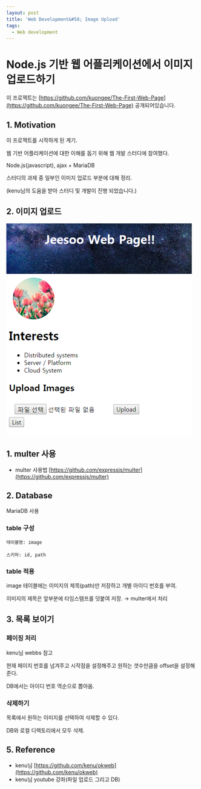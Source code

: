 ```yaml
---
layout: post
title: 'Web Development&#58; Image Upload'
tags:
  - Web development
---
```


# Node.js 기반 웹 어플리케이션에서 이미지 업로드하기

이 프로젝트는 [https://github.com/kuongee/The-First-Web-Page](https://github.com/kuongee/The-First-Web-Page) 공개되어있습니다.

## 1. Motivation

이 프로젝트를 시작하게 된 계기.

웹 기반 어플리케이션에 대한 이해를 돕기 위해 웹 개발 스터디에 참여했다.

Node.js\(javascript\), ajax + MariaDB

스터디의 과제 중 일부인 이미지 업로드 부분에 대해 정리.

\(kenu님의 도움을 받아 스터디 및 개발이 진행 되었습니다.\)

## 2. 이미지 업로드

![&#xCCAB; &#xD398;&#xC774;&#xC9C0; &#xBAA8;&#xC2B5;](../.gitbook/assets/web_imageupload1.png)

## 1. multer 사용

* multer 사용법 [https://github.com/expressjs/multer](https://github.com/expressjs/multer)

## 2. Database

MariaDB 사용

### table 구성

```text
테이블명: image

스키마: id, path
```

### table 적용

image 테이블에는 이미지의 제목\(path\)만 저장하고 개별 아이디 번호를 부여.

이미지의 제목은 앞부분에 타임스탬프를 덧붙여 저장. → multer에서 처리

## 3. 목록 보이기

### 페이징 처리

kenu님 webbs 참고

현재 페이지 번호를 넘겨주고 시작점을 설정해주고 원하는 갯수만큼을 offset을 설정해준다.

DB에서는 아이디 번호 역순으로 뽑아옴.

### 삭제하기

목록에서 원하는 이미지를 선택하여 삭제할 수 있다.

DB와 로컬 디렉토리에서 모두 삭제.

## 5. Reference

* kenu님 [https://github.com/kenu/okweb](https://github.com/kenu/okweb)
* kenu님 youtube 강좌\(파일 업로드 그리고 DB\)


